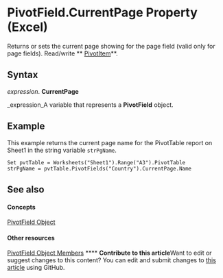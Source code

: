 
# PivotField.CurrentPage Property (Excel)

Returns or sets the current page showing for the page field (valid only for page fields). Read/write  ** [PivotItem](5829a1d9-0924-9ce8-1120-229e4595285a.md)**.


## Syntax

 _expression_. **CurrentPage**

 _expression_A variable that represents a  **PivotField** object.


## Example

This example returns the current page name for the PivotTable report on Sheet1 in the string variable  `strPgName`.


```
Set pvtTable = Worksheets("Sheet1").Range("A3").PivotTable 
strPgName = pvtTable.PivotFields("Country").CurrentPage.Name
```


## See also


#### Concepts


 [PivotField Object](52784960-e2da-b43a-1e37-2d4dae61c6d8.md)
#### Other resources


 [PivotField Object Members](4a6ea12a-072c-a386-c855-7bf5f6eadd46.md)
****   **Contribute to this article**Want to edit or suggest changes to this content? You can edit and submit changes to  [this article](https://github.com/jhershey00/VBA_Excel_Test/OpenXMLCon/articles/4a59fe58-8f95-4cf3-d4a3-ab6ea6b24b8a.md) using GitHub.

